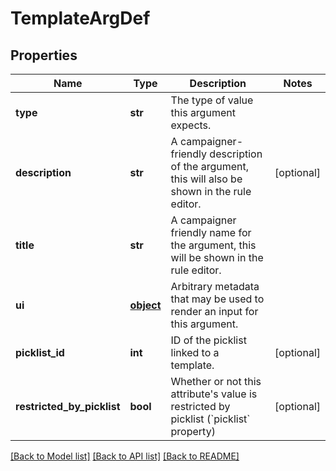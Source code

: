 # TemplateArgDef


## Properties
Name | Type | Description | Notes
------------ | ------------- | ------------- | -------------
**type** | **str** | The type of value this argument expects. | 
**description** | **str** | A campaigner-friendly description of the argument, this will also be shown in the rule editor. | [optional] 
**title** | **str** | A campaigner friendly name for the argument, this will be shown in the rule editor. | 
**ui** | [**object**](.md) | Arbitrary metadata that may be used to render an input for this argument. | 
**picklist_id** | **int** | ID of the picklist linked to a template. | [optional] 
**restricted_by_picklist** | **bool** | Whether or not this attribute&#39;s value is restricted by picklist (&#x60;picklist&#x60; property) | [optional] 

[[Back to Model list]](../README.md#documentation-for-models) [[Back to API list]](../README.md#documentation-for-api-endpoints) [[Back to README]](../README.md)


